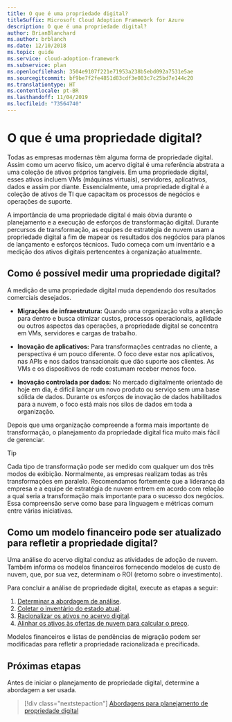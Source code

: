 ```yaml
---
title: O que é uma propriedade digital?
titleSuffix: Microsoft Cloud Adoption Framework for Azure
description: O que é uma propriedade digital?
author: BrianBlanchard
ms.author: brblanch
ms.date: 12/10/2018
ms.topic: guide
ms.service: cloud-adoption-framework
ms.subservice: plan
ms.openlocfilehash: 3504e9107f221e71953a238b5ebd092a7531e5ae
ms.sourcegitcommit: bf9be7f2fe4851d83cdf3e083c7c25bd7e144c20
ms.translationtype: HT
ms.contentlocale: pt-BR
ms.lasthandoff: 11/04/2019
ms.locfileid: "73564740"
---
```

<!-- markdownlint-disable MD026 -->

# <a name="what-is-a-digital-estate"></a>O que é uma propriedade digital?

Todas as empresas modernas têm alguma forma de propriedade digital. Assim como um acervo físico, um acervo digital é uma referência abstrata a uma coleção de ativos próprios tangíveis. Em uma propriedade digital, esses ativos incluem VMs (máquinas virtuais), servidores, aplicativos, dados e assim por diante. Essencialmente, uma propriedade digital é a coleção de ativos de TI que capacitam os processos de negócios e operações de suporte.

A importância de uma propriedade digital é mais óbvia durante o planejamento e a execução de esforços de transformação digital. Durante percursos de transformação, as equipes de estratégia de nuvem usam a propriedade digital a fim de mapear os resultados dos negócios para planos de lançamento e esforços técnicos. Tudo começa com um inventário e a medição dos ativos digitais pertencentes à organização atualmente.

## <a name="how-can-a-digital-estate-be-measured"></a>Como é possível medir uma propriedade digital?

A medição de uma propriedade digital muda dependendo dos resultados comerciais desejados.

- **Migrações de infraestrutura:** Quando uma organização volta a atenção para dentro e busca otimizar custos, processos operacionais, agilidade ou outros aspectos das operações, a propriedade digital se concentra em VMs, servidores e cargas de trabalho.

- **Inovação de aplicativos:** Para transformações centradas no cliente, a perspectiva é um pouco diferente. O foco deve estar nos aplicativos, nas APIs e nos dados transacionais que dão suporte aos clientes. As VMs e os dispositivos de rede costumam receber menos foco.

- **Inovação controlada por dados:** No mercado digitalmente orientado de hoje em dia, é difícil lançar um novo produto ou serviço sem uma base sólida de dados. Durante os esforços de inovação de dados habilitados para a nuvem, o foco está mais nos silos de dados em toda a organização.

Depois que uma organização compreende a forma mais importante de transformação, o planejamento da propriedade digital fica muito mais fácil de gerenciar.

> [!TIP]
> Cada tipo de transformação pode ser medido com qualquer um dos três modos de exibição. Normalmente, as empresas realizam todas as três transformações em paralelo. Recomendamos fortemente que a liderança da empresa e a equipe de estratégia de nuvem entrem em acordo com relação a qual seria a transformação mais importante para o sucesso dos negócios. Essa compreensão serve como base para linguagem e métricas comum entre várias iniciativas.

## <a name="how-can-a-financial-model-be-updated-to-reflect-the-digital-estate"></a>Como um modelo financeiro pode ser atualizado para refletir a propriedade digital?

Uma análise do acervo digital conduz as atividades de adoção de nuvem. Também informa os modelos financeiros fornecendo modelos de custo de nuvem, que, por sua vez, determinam o ROI (retorno sobre o investimento).

Para concluir a análise de propriedade digital, execute as etapas a seguir:

1. [Determinar a abordagem de análise](./approach.md).
1. [Coletar o inventário do estado atual](./inventory.md).
1. [Racionalizar os ativos no acervo digital](./rationalize.md).
1. [Alinhar os ativos às ofertas de nuvem para calcular o preço](./calculate.md).

Modelos financeiros e listas de pendências de migração podem ser modificadas para refletir a propriedade racionalizada e precificada.

## <a name="next-steps"></a>Próximas etapas

Antes de iniciar o planejamento de propriedade digital, determine a abordagem a ser usada.

> [!div class="nextstepaction"]
> [Abordagens para planejamento de propriedade digital](./approach.md)

